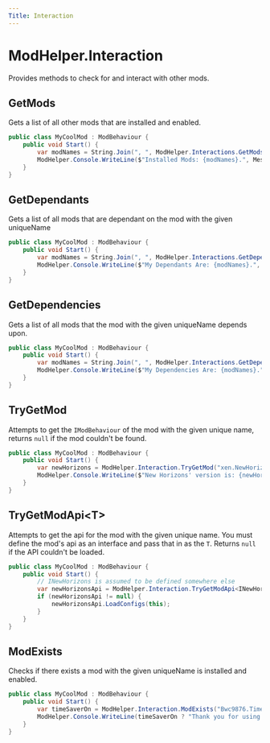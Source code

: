 ```yaml
---
Title: Interaction
---
```


# ModHelper.Interaction

Provides methods to check for and interact with other mods.

## GetMods

Gets a list of all other mods that are installed and enabled.

```csharp
public class MyCoolMod : ModBehaviour {
    public void Start() {
        var modNames = String.Join(", ", ModHelper.Interactions.GetMods().Select(m => m.ModHelper.Manifest.Name));
        ModHelper.Console.WriteLine($"Installed Mods: {modNames}.", MessageType.Info);
    }
}
```

## GetDependants

Gets a list of all mods that are dependant on the mod with the given uniqueName

```csharp
public class MyCoolMod : ModBehaviour {
    public void Start() {
        var modNames = String.Join(", ", ModHelper.Interactions.GetDependants("Bwc9876.MyCoolMod").Select(m => m.ModHelper.Manifest.Name));
        ModHelper.Console.WriteLine($"My Dependants Are: {modNames}.", MessageType.Info);
    }
}
```

## GetDependencies

Gets a list of all mods that the mod with the given uniqueName depends upon.

```csharp
public class MyCoolMod : ModBehaviour {
    public void Start() {
        var modNames = String.Join(", ", ModHelper.Interactions.GetDependencies("Bwc9876.MyCoolMod").Select(m => m.ModHelper.Manifest.Name));
        ModHelper.Console.WriteLine($"My Dependencies Are: {modNames}.", MessageType.Info);
    }
}
```

## TryGetMod

Attempts to get the `IModBehaviour` of the mod with the given unique name, returns `null` if the mod couldn't be found.

```csharp
public class MyCoolMod : ModBehaviour {
    public void Start() {
        var newHorizons = ModHelper.Interaction.TryGetMod("xen.NewHorizons");
        ModHelper.Console.WriteLine($"New Horizons' version is: {newHorizons?.ModHelper?.Manifest?.Version ?? "NOT INSTALLED"}!");
    }
}
```

## TryGetModApi&lt;T&gt;

Attempts to get the api for the mod with the given unique name. You must define the mod's api as an interface and pass that in as the `T`. Returns `null` if the API couldn't be loaded.

```csharp
public class MyCoolMod : ModBehaviour {
    public void Start() {
        // INewHorizons is assumed to be defined somewhere else
        var newHorizonsApi = ModHelper.Interaction.TryGetModApi<INewHorizons>();
        if (newHorizonsApi != null) {
            newHorizonsApi.LoadConfigs(this);
        }
    }
}
```

## ModExists

Checks if there exists a mod with the given uniqueName is installed and enabled.

```csharp
public class MyCoolMod : ModBehaviour {
    public void Start() {
        var timeSaverOn = ModHelper.Interaction.ModExists("Bwc9876.TimeSaver");
        ModHelper.Console.WriteLine(timeSaverOn ? "Thank you for using TimeSaver ::)" : "No TimeSaver ::(", timeSaverOn? MessageType.Success : MessageType.Fatal);
    }
}
```
